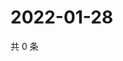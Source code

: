 # 2022-01-28

共 0 条

<!-- BEGIN WEIBO -->
<!-- 最后更新时间 Fri Jan 28 2022 17:15:10 GMT+0800 (China Standard Time) -->

<!-- END WEIBO -->
